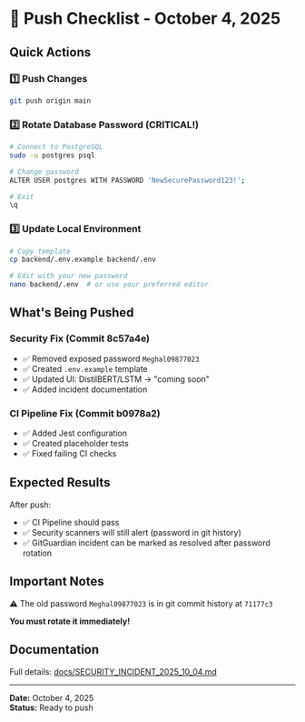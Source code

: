 # 🚀 Push Checklist - October 4, 2025

## Quick Actions

### 1️⃣ Push Changes
```bash
git push origin main
```

### 2️⃣ Rotate Database Password (CRITICAL!)
```bash
# Connect to PostgreSQL
sudo -u postgres psql

# Change password
ALTER USER postgres WITH PASSWORD 'NewSecurePassword123!';

# Exit
\q
```

### 3️⃣ Update Local Environment
```bash
# Copy template
cp backend/.env.example backend/.env

# Edit with your new password
nano backend/.env  # or use your preferred editor
```

## What's Being Pushed

### Security Fix (Commit 8c57a4e)
- ✅ Removed exposed password `Meghal09877023`
- ✅ Created `.env.example` template
- ✅ Updated UI: DistilBERT/LSTM → "coming soon"
- ✅ Added incident documentation

### CI Pipeline Fix (Commit b0978a2)
- ✅ Added Jest configuration
- ✅ Created placeholder tests
- ✅ Fixed failing CI checks

## Expected Results

After push:
- ✅ CI Pipeline should pass
- ✅ Security scanners will still alert (password in git history)
- ✅ GitGuardian incident can be marked as resolved after password rotation

## Important Notes

⚠️ The old password `Meghal09877023` is in git commit history at `71177c3`

**You must rotate it immediately!**

## Documentation

Full details: [docs/SECURITY_INCIDENT_2025_10_04.md](docs/SECURITY_INCIDENT_2025_10_04.md)

---
**Date:** October 4, 2025  
**Status:** Ready to push
